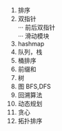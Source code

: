 1. 排序
2. 双指针  
 ··· 前后双指针  
 ··· 滑动模块
3. hashmap
4. 队列，栈
5. 桶排序
6. 前缀和
7. 树
8. 图 BFS,DFS
9. 回溯算法
10. 动态规划
11. 贪心
12. 拓扑排序
